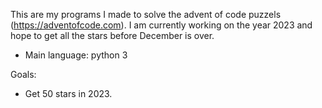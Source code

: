 This are my programs I made to solve the advent of code puzzels (https://adventofcode.com). 
I am currently working on the year 2023 and hope to get all the stars before December is over.

- Main language: python 3

Goals:
- Get 50 stars in 2023.
